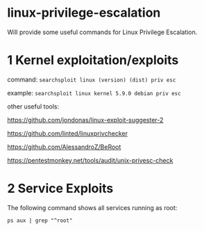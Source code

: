 # linux-privilege-escalation
Will provide some useful commands for Linux Privilege Escalation.

# 1 Kernel exploitation/exploits
command: ```searchsploit linux (version) (dist) priv esc``` 

example: ```searchsploit linux kernel 5.9.0 debian priv esc```

other useful tools: 

https://github.com/jondonas/linux-exploit-suggester-2

https://github.com/linted/linuxprivchecker

https://github.com/AlessandroZ/BeRoot

https://pentestmonkey.net/tools/audit/unix-privesc-check

# 2 Service Exploits
The following command shows all services running as root:

```ps aux | grep "^root"```

